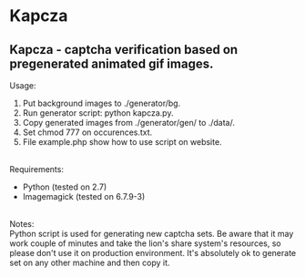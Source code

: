 Kapcza
======

Kapcza - captcha verification based on pregenerated animated gif images.
------

Usage:<br>
1. Put background images to ./generator/bg.<br>
2. Run generator script: python kapcza.py.<br>
3. Copy generated images from ./generator/gen/ to ./data/.<br>
4. Set chmod 777 on occurences.txt.<br>
5. File example.php show how to use script on website.<br><br>

Requirements:<br>
- Python (tested on 2.7)
- Imagemagick (tested on 6.7.9-3)
<br><br>

Notes:<br>
Python script is used for generating new captcha sets. Be aware that it may
work couple of minutes and take the lion's share system's resources, so please don't use it on
production environment. It's absolutely ok to generate set on any other machine
and then copy it.